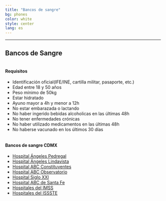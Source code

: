 ```yaml
---
title: "Bancos de sangre"
bg: phones
color: white
style: center
lang: es
---
```

<div class="row">
  <hr class="section-line">
  <h2 class="subtitle pink">Bancos de Sangre</h2>
	<div class="one-half column">
    <h4>Requisitos</h4>
    <ul>
      <li>Identificación oficial(IFE/INE, cartilla militar, pasaporte, etc.)</li>
      <li>Edad entre 18 y 50 años</li>
      <li>Peso mínimo de 50kg</li>
      <li>Estar hidratado</li>
      <li>Ayuno mayor a 4h y menor a 12h</li>
      <li>No estar embarazada o lactando</li>
      <li>No haber ingerido bebidas alcoholicas en las últimas 48h</li>
      <li>No tener enfermedades crónicas</li>
      <li>No haber utilizado medicamentos en las últimas 48h</li>
      <li>No haberse vacunado en los últimos 30 días</li>
    </ul>
	</div>
	<div class="one-half column">
    <h4>Bancos de sangre CDMX</h4>
    <ul>
      <li><a href="https://www.google.com.mx/maps/place/Hospital+Angeles+del+Pedregal/@19.3119327,-99.2205768,15z/data=!4m5!3m4!1s0x0:0x68a20f8cccd3943!8m2!3d19.3119327!4d-99.2205768" target="_blank">Hospital Ángeles Pedregal</a>                                                                          </li>
      <li><a href="https://www.google.com.mx/maps/place/Hospital+Angeles+Lindavista/@19.486621,-99.1323367,17z/data=!3m1!4b1!4m5!3m4!1s0x85cdff8c00000000:0x1b5b45a44293f318!8m2!3d19.486621!4d-99.130148" target="_blank">Hospital Ángeles Lindavista</a>                                                     </li>
      <li><a href="https://www.google.com.mx/maps/place/Centro+Medico+ABC+-+Campus+Observatorio/@19.3973859,-99.2130121,14z/data=!4m8!1m2!2m1!1sCentro+Medico+ABC+-+Campus+Observatorio!3m4!1s0x85d201c481cfa5b7:0xcc2f04a533f18aa9!8m2!3d19.4000673!4d-99.2034149" target="_blank">Hospital ABC Constituyentes</a></li>
      <li><a href="https://www.google.com.mx/maps/place/Centro+Medico+ABC+-+Campus+Observatorio/@19.3973859,-99.2130121,14z/data=!4m8!1m2!2m1!1sCentro+Medico+ABC+-+Campus+Observatorio!3m4!1s0x85d201c481cfa5b7:0xcc2f04a533f18aa9!8m2!3d19.4000673!4d-99.2034149" target="_blank">Hospital ABC Observatorio</a>  </li>
      <li><a href="https://www.google.com.mx/maps/place/Centro+M%C3%A9dico+Nacional+Siglo+XXI/@19.4099388,-99.1527171,15z/data=!4m2!3m1!1s0x0:0xb3f49e0900720c7e?sa=X&ved=0ahUKEwiIpOmIsrXWAhVqy1QKHUoEBhsQ_BIIiQEwCg" target="_blank">Hospital Siglo XXI</a>                                                      </li>
      <li><a href="https://www.google.com.mx/maps/place/Centro+M%C3%A9dico+ABC/@19.3781755,-99.2605491,14z/data=!4m8!1m2!2m1!1scentro+medico+abc+santa+fe!3m4!1s0x85d20735ee6910b5:0xf86253a248f5bed2!8m2!3d19.3562854!4d-99.282664" target="_blank">Hospital ABC de Santa Fe</a>                                  </li>
      <li><a href="https://www.google.com.mx/maps/search/imss+ciudad+de+mexico/@19.4189499,-99.2294785,12z/data=!3m1!4b1" target="_blank">Hospitales del IMSS</a>                                                                                                                                                  </li>
      <li><a href="https://www.google.com.mx/maps/search/issste+ciudad+de+mexico/@19.4189231,-99.2294786,12z/data=!3m1!4b1" target="_blank">Hospitales del ISSSTE</a>                                                                                                                                              </li>
    </ul>
	</div>
</div>

